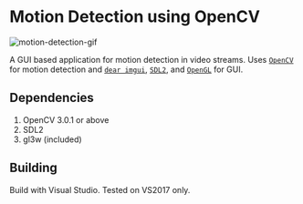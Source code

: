# Motion Detection using OpenCV

![motion-detection-gif](https://media.giphy.com/media/TyiY5YR1SVT5S/giphy.gif)

A GUI based application for motion detection in video streams. Uses [`OpenCV`](http://opencv.org/) for motion detection and [`dear imgui`](https://github.com/ocornut/imgui), [`SDL2`](https://www.libsdl.org/download-2.0.php), and [`OpenGL`](http://opengl.org/) for GUI.

## Dependencies
1. OpenCV 3.0.1 or above
2. SDL2
3. gl3w (included)

## Building
Build with Visual Studio. Tested on VS2017 only.
